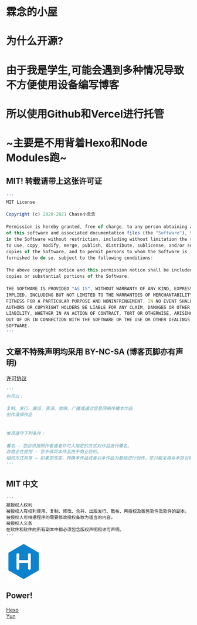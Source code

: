 # 霖念的小屋  
# 为什么开源?  
# 由于我是学生,可能会遇到多种情况导致不方便使用设备编写博客 
# 所以使用Github和Vercel进行托管  
# ~主要是不用背着Hexo和Node Modules跑~  
## MIT! 转载请带上这张许可证
```javascript
'''
MIT License

Copyright (c) 2020-2021 Chase小念念

Permission is hereby granted, free of charge, to any person obtaining a copy
of this software and associated documentation files (the "Software"), to deal
in the Software without restriction, including without limitation the rights
to use, copy, modify, merge, publish, distribute, sublicense, and/or sell
copies of the Software, and to permit persons to whom the Software is
furnished to do so, subject to the following conditions:

The above copyright notice and this permission notice shall be included in all
copies or substantial portions of the Software.

THE SOFTWARE IS PROVIDED "AS IS", WITHOUT WARRANTY OF ANY KIND, EXPRESS OR
IMPLIED, INCLUDING BUT NOT LIMITED TO THE WARRANTIES OF MERCHANTABILITY,
FITNESS FOR A PARTICULAR PURPOSE AND NONINFRINGEMENT. IN NO EVENT SHALL THE
AUTHORS OR COPYRIGHT HOLDERS BE LIABLE FOR ANY CLAIM, DAMAGES OR OTHER
LIABILITY, WHETHER IN AN ACTION OF CONTRACT, TORT OR OTHERWISE, ARISING FROM,
OUT OF OR IN CONNECTION WITH THE SOFTWARE OR THE USE OR OTHER DEALINGS IN THE
SOFTWARE.
'''
```
## 文章不特殊声明均采用 BY-NC-SA (博客页脚亦有声明)
[许可协议](https://creativecommons.org/licenses/by-nc-sa/4.0/deed.zh)
```python
'''
你可以：

复制、发行、展览、表演、放映、广播或通过信息网络传播本作品
创作演绎作品
 

惟须遵守下列条件：

署名 — 您必须按照作者或者许可人指定的方式对作品进行署名。
非商业性使用 — 您不得将本作品用于商业目的。
相同方式共享 — 如果您改变、转换本作品或者以本作品为基础进行创作，您只能采用与本协议相同的许可协议发布基于本作品的演绎作品。
'''
```
## MIT 中文
```javascript
'''
被授权人权利
被授权人有权利使用、复制、修改、合并、出版发行、散布、再授权及贩售软件及软件的副本。
被授权人可根据程序的需要修改授权条款为适当的内容。
被授权人义务
在软件和软件的所有副本中都必须包含版权声明和许可声明。
'''
```
![Hexo Logo](https://github.com/vercel/vercel/blob/master/packages/frameworks/logos/hexo.svg)
## Power!  
[Hexo](https://hexo.io/zh-cn/)  
[Yun](https://yun.yunyoujun.cn/)
 
